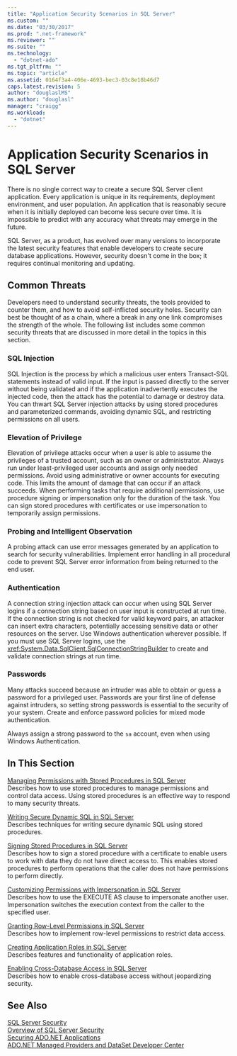 ```yaml
---
title: "Application Security Scenarios in SQL Server"
ms.custom: ""
ms.date: "03/30/2017"
ms.prod: ".net-framework"
ms.reviewer: ""
ms.suite: ""
ms.technology: 
  - "dotnet-ado"
ms.tgt_pltfrm: ""
ms.topic: "article"
ms.assetid: 0164f3a4-406e-4693-bec3-03c8e18b46d7
caps.latest.revision: 5
author: "douglaslMS"
ms.author: "douglasl"
manager: "craigg"
ms.workload: 
  - "dotnet"
---
```

# Application Security Scenarios in SQL Server
There is no single correct way to create a secure SQL Server client application. Every application is unique in its requirements, deployment environment, and user population. An application that is reasonably secure when it is initially deployed can become less secure over time. It is impossible to predict with any accuracy what threats may emerge in the future.  
  
 SQL Server, as a product, has evolved over many versions to incorporate the latest security features that enable developers to create secure database applications. However, security doesn't come in the box; it requires continual monitoring and updating.  
  
## Common Threats  
 Developers need to understand security threats, the tools provided to counter them, and how to avoid self-inflicted security holes. Security can best be thought of as a chain, where a break in any one link compromises the strength of the whole. The following list includes some common security threats that are discussed in more detail in the topics in this section.  
  
### SQL Injection  
 SQL Injection is the process by which a malicious user enters Transact-SQL statements instead of valid input. If the input is passed directly to the server without being validated and if the application inadvertently executes the injected code, then the attack has the potential to damage or destroy data. You can thwart SQL Server injection attacks by using stored procedures and parameterized commands, avoiding dynamic SQL, and restricting permissions on all users.  
  
### Elevation of Privilege  
 Elevation of privilege attacks occur when a user is able to assume the privileges of a trusted account, such as an owner or administrator. Always run under least-privileged user accounts and assign only needed permissions. Avoid using administrative or owner accounts for executing code. This limits the amount of damage that can occur if an attack succeeds. When performing tasks that require additional permissions, use procedure signing or impersonation only for the duration of the task. You can sign stored procedures with certificates or use impersonation to temporarily assign permissions.  
  
### Probing and Intelligent Observation  
 A probing attack can use error messages generated by an application to search for security vulnerabilities. Implement error handling in all procedural code to prevent SQL Server error information from being returned to the end user.  
  
### Authentication  
 A connection string injection attack can occur when using SQL Server logins if a connection string based on user input is constructed at run time. If the connection string is not checked for valid keyword pairs, an attacker can insert extra characters, potentially accessing sensitive data or other resources on the server. Use Windows authentication wherever possible. If you must use SQL Server logins, use the <xref:System.Data.SqlClient.SqlConnectionStringBuilder> to create and validate connection strings at run time.  
  
### Passwords  
 Many attacks succeed because an intruder was able to obtain or guess a password for a privileged user. Passwords are your first line of defense against intruders, so setting strong passwords is essential to the security of your system. Create and enforce password policies for mixed mode authentication.  
  
 Always assign a strong password to the `sa` account, even when using Windows Authentication.  
  
## In This Section  
 [Managing Permissions with Stored Procedures in SQL Server](../../../../../docs/framework/data/adonet/sql/managing-permissions-with-stored-procedures-in-sql-server.md)  
 Describes how to use stored procedures to manage permissions and control data access. Using stored procedures is an effective way to respond to many security threats.  
  
 [Writing Secure Dynamic SQL in SQL Server](../../../../../docs/framework/data/adonet/sql/writing-secure-dynamic-sql-in-sql-server.md)  
 Describes techniques for writing secure dynamic SQL using stored procedures.  
  
 [Signing Stored Procedures in SQL Server](../../../../../docs/framework/data/adonet/sql/signing-stored-procedures-in-sql-server.md)  
 Describes how to sign a stored procedure with a certificate to enable users to work with data they do not have direct access to. This enables stored procedures to perform operations that the caller does not have permissions to perform directly.  
  
 [Customizing Permissions with Impersonation in SQL Server](../../../../../docs/framework/data/adonet/sql/customizing-permissions-with-impersonation-in-sql-server.md)  
 Describes how to use the EXECUTE AS clause to impersonate another user. Impersonation switches the execution context from the caller to the specified user.  
  
 [Granting Row-Level Permissions in SQL Server](../../../../../docs/framework/data/adonet/sql/granting-row-level-permissions-in-sql-server.md)  
 Describes how to implement row-level permissions to restrict data access.  
  
 [Creating Application Roles in SQL Server](../../../../../docs/framework/data/adonet/sql/creating-application-roles-in-sql-server.md)  
 Describes features and functionality of application roles.  
  
 [Enabling Cross-Database Access in SQL Server](../../../../../docs/framework/data/adonet/sql/enabling-cross-database-access-in-sql-server.md)  
 Describes how to enable cross-database access without jeopardizing security.  
  
## See Also  
 [SQL Server Security](../../../../../docs/framework/data/adonet/sql/sql-server-security.md)  
 [Overview of SQL Server Security](../../../../../docs/framework/data/adonet/sql/overview-of-sql-server-security.md)  
 [Securing ADO.NET Applications](../../../../../docs/framework/data/adonet/securing-ado-net-applications.md)  
 [ADO.NET Managed Providers and DataSet Developer Center](http://go.microsoft.com/fwlink/?LinkId=217917)
